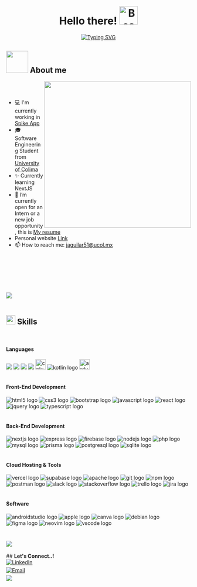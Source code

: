 <h1 align="center"><b>Hello there!   </b><img src="https://raw.githubusercontent.com/Tarikul-Islam-Anik/Animated-Fluent-Emojis/master/Emojis/Smilies/Beaming%20Face%20with%20Smiling%20Eyes.png" alt="Beaming Face with Smiling Eyes" width="50" height="50" /></h1>

<p align="center">
<a href="https://git.io/typing-svg"><img src="https://readme-typing-svg.herokuapp.com?font=Roboto&pause=1000&color=28A92F&width=435&lines=I'm+David+Aguilar;Software+Enginnering+Student;Always+learning+new+things!" alt="Typing SVG" /></a>
</p>


## <picture><img align="letf" src="https://media.giphy.com/media/HzPtbOKyBoBFsK4hyc/giphy.gif?cid=790b7611wusrk4ufswaijepl0xnebw4x732aypm10yqlzqtf&ep=v1_gifs_search&rid=giphy.gif&ct=g" width = 60px></picture> About me

<picture> <img align="right" src="https://media1.giphy.com/media/13HgwGsXF0aiGY/giphy.gif" width = 400px></picture>

<br><br>

<ul>
  <li> 💻 I'm currently working in <a href="https://github.com/Paco-Taco/SpikeNative">Spike App</a> </li>
  <li> 🎓 Software Engineering  Student from <a href="https://www.ucol.mx/"> University of Colima</a> </li>
  <li> ✨ Currently learning NextJS
  <li> 🔭 I’m currently open for an Intern or a new job opportunity, this is  <a href="https://portfolio-david-dev.vercel.app/CV.pdf"> My resume</a> </li>
  <li>  Personal website <a href="https://portfolio-david-dev.vercel.app"> Link</a></li>
  <li> 📫 How to reach me: <a href="mailto:jaguilar51@ucol.mx">jaguilar51@ucol.mx</a> </li>
</li>
</ul>

<br>
<br>
<br>
<br>

<br>


<br>
<img src="https://user-images.githubusercontent.com/73097560/115834477-dbab4500-a447-11eb-908a-139a6edaec5c.gif"><br><br>

## <img src="https://media2.giphy.com/media/QssGEmpkyEOhBCb7e1/giphy.gif?cid=ecf05e47a0n3gi1bfqntqmob8g9aid1oyj2wr3ds3mg700bl&rid=giphy.gif" width="25"><b> Skills</b>
<br>

<p align="center">

<h4> Languages </h4>
<span> 
  <img src="https://img.shields.io/badge/Java-ED8B00?style=for-the-badge&logo=java&logoColor=white">
  <img src="https://img.shields.io/badge/C-00599C?style=for-the-badge&logo=c&logoColor=white">
  <img src="https://img.shields.io/badge/python-3670A0?style=for-the-badge&logo=python&logoColor=ffdd54">
  <img src= "https://img.shields.io/badge/-Arduino-00979D?style=for-the-badge&logo=Arduino&logoColor=white">
  <img src="https://img.shields.io/badge/C++-00599C?logo=cplusplus&logoColor=white&style=for-the-badge" height="28" alt="cplusplus logo"  />
  <img src="https://img.shields.io/badge/Kotlin-7F52FF?logo=kotlin&logoColor=white&style=for-the-badge" height="" alt="kotlin logo"  />
  <img src="https://img.shields.io/badge/Arduino-00979D?logo=arduino&logoColor=white&style=for-the-badge" height="28" alt="arduino logo"  />
</span>

<br>   
<br>
 
<h4> Front-End Development </h4>
<span>

  <img src="https://img.shields.io/badge/HTML5-E34F26?logo=html5&logoColor=white&style=for-the-badge"  alt="html5 logo"  />
  <img src="https://img.shields.io/badge/CSS3-1572B6?logo=css3&logoColor=white&style=for-the-badge"  alt="css3 logo"  />
  <img src="https://img.shields.io/badge/Bootstrap-7952B3?logo=bootstrap&logoColor=white&style=for-the-badge"  alt="bootstrap logo"  />
  <img src="https://img.shields.io/badge/JavaScript-F7DF1E?logo=javascript&logoColor=black&style=for-the-badge"  alt="javascript logo"  />
  <img src="https://img.shields.io/badge/React-61DAFB?logo=react&logoColor=black&style=for-the-badge"  alt="react logo"  />
  <img src="https://img.shields.io/badge/jQuery-0769AD?logo=jquery&logoColor=white&style=for-the-badge"  alt="jquery logo"  />
  <img src="https://img.shields.io/badge/TypeScript-3178C6?logo=typescript&logoColor=white&style=for-the-badge"  alt="typescript logo"  />




</span>

<br>
<br>
<h4> Back-End Development </h4>
<span>

  <img src="https://img.shields.io/badge/Next.js-000000?logo=nextdotjs&logoColor=white&style=for-the-badge"  alt="nextjs logo"  />
  <img src="https://img.shields.io/badge/Express-000000?logo=express&logoColor=white&style=for-the-badge"  alt="express logo"  />
  <img src="https://img.shields.io/badge/Firebase-FFCA28?logo=firebase&logoColor=black&style=for-the-badge"  alt="firebase logo"  />
  <img src="https://img.shields.io/badge/Node.js-339933?logo=nodedotjs&logoColor=white&style=for-the-badge"  alt="nodejs logo"  />
  <img src="https://img.shields.io/badge/PHP-777BB4?logo=php&logoColor=black&style=for-the-badge"  alt="php logo"  />
  <img src="https://img.shields.io/badge/MySQL-4479A1?logo=mysql&logoColor=white&style=for-the-badge" alt="mysql logo"  />

  <img src="https://img.shields.io/badge/Prisma-2D3748?logo=prisma&logoColor=white&style=for-the-badge"  alt="prisma logo"  />
  <img src="https://img.shields.io/badge/PostgreSQL-4169E1?logo=postgresql&logoColor=white&style=for-the-badge"  alt="postgresql logo"  />
  <img src="https://img.shields.io/badge/SQLite-003B57?logo=sqlite&logoColor=white&style=for-the-badge"  alt="sqlite logo"  />

<br>
<br>


</span>



    




<h4>Cloud Hosting & Tools </h4>
<span>


  <img src="https://img.shields.io/badge/Vercel-000000?logo=vercel&logoColor=white&style=for-the-badge"  alt="vercel logo"  />
  <img src="https://img.shields.io/badge/Supabase-3ECF8E?logo=supabase&logoColor=black&style=for-the-badge"  alt="supabase logo"  />
  <img src="https://img.shields.io/badge/Apache-D22128?logo=apache&logoColor=white&style=for-the-badge" alt="apache logo"  />
  <img src="https://img.shields.io/badge/Git-F05032?logo=git&logoColor=white&style=for-the-badge"  alt="git logo"  />
  <img src="https://img.shields.io/badge/npm-CB3837?logo=npm&logoColor=white&style=for-the-badge"  alt="npm logo"  />
  <img src="https://img.shields.io/badge/Postman-FF6C37?logo=postman&logoColor=black&style=for-the-badge"  alt="postman logo"  />
  <img src="https://img.shields.io/badge/Slack-4A154B?logo=slack&logoColor=white&style=for-the-badge"  alt="slack logo"  />
  <img src="https://img.shields.io/badge/Stack Overflow-F58025?logo=stackoverflow&logoColor=black&style=for-the-badge"  alt="stackoverflow logo"  />
  <img src="https://img.shields.io/badge/Trello-0052CC?logo=trello&logoColor=white&style=for-the-badge"  alt="trello logo"  />
  <img src="https://img.shields.io/badge/Jira-0052CC?logo=jira&logoColor=white&style=for-the-badge"  alt="jira logo"  />

<br>
<br>


</span>
<h4> Software </h4>
<span>


 <img src="https://img.shields.io/badge/Android Studio-3DDC84?logo=androidstudio&logoColor=black&style=for-the-badge"  alt="androidstudio logo"  />
  
  <img src="https://img.shields.io/badge/Apple-000000?logo=apple&logoColor=white&style=for-the-badge"  alt="apple logo"  />
  
  <img src="https://img.shields.io/badge/Canva-00C4CC?logo=canva&logoColor=black&style=for-the-badge"  alt="canva logo"  />
 
  <img src="https://img.shields.io/badge/Debian-A81D33?logo=debian&logoColor=white&style=for-the-badge"  alt="debian logo"  />
 
  <img src="https://img.shields.io/badge/Figma-F24E1E?logo=figma&logoColor=white&style=for-the-badge"  alt="figma logo"  />
  
  <img src="https://img.shields.io/badge/Neovim-57A143?logo=neovim&logoColor=black&style=for-the-badge"  alt="neovim logo"  />
  
  <img src="https://img.shields.io/badge/Visual Studio Code-007ACC?logo=visualstudiocode&logoColor=white&style=for-the-badge"  alt="vscode logo"  />

###

###



</span>
</p>


<br>
<img src="https://user-images.githubusercontent.com/73097560/115834477-dbab4500-a447-11eb-908a-139a6edaec5c.gif"><br><br>
## <b> Let's Connect..!</b>
<br>
<a href="https://www.linkedin.com/in/david-avalos-dev/" target="_blank">
    <img src="https://img.shields.io/badge/linkedin: Jose David Aguilar-%2300acee.svg?color=405DE6&style=for-the-badge&logo=linkedin&logoColor=white" alt="LinkedIn" style="margin-bottom: 5px;"/>
</a>
<br>
<a href="mailto:jaguilar51@ucol.mx?subject=Correo%20Importante%20de%20Contacto%20Github&body=Hola,%0D%0A%0D%0AQuisiera%20ponerme%20en%20contacto%20contigo.%0D%0A%0D%0ASaludos,%0D%0ATu%20Nombre">
    <img src="https://img.shields.io/badge/email: jaguilar51@ucol.mx-%23EA4335.svg?style=for-the-badge&logo=icloud&logoColor=white" alt="Email" style="margin-bottom: 5px;" />
</a>
	
</ul>
</div>

<br>
<img src="https://user-images.githubusercontent.com/73097560/115834477-dbab4500-a447-11eb-908a-139a6edaec5c.gif">
<br>
